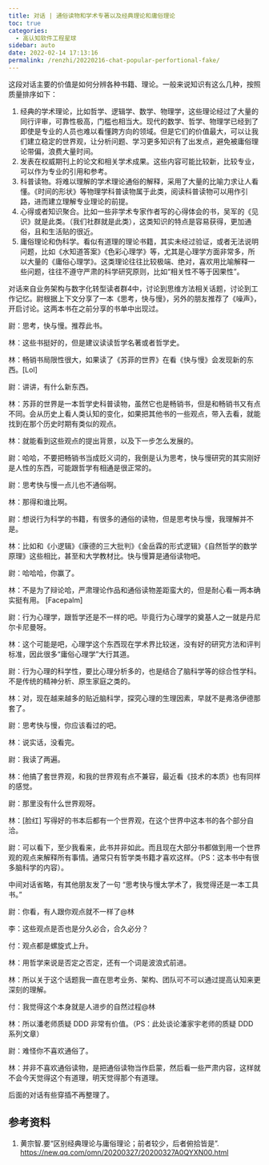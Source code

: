 ```yaml
---
title: 对话 | 通俗读物和学术专著以及经典理论和庸俗理论
toc: true
categories: 
  - 高认知软件工程星球
sidebar: auto
date: 2022-02-14 17:13:16
permalink: /renzhi/20220216-chat-popular-perfortional-fake/
---
```


这段对话主要的价值是如何分辨各种书籍、理论。一般来说知识有这么几种，按照质量排序如下：

1. 经典的学术理论，比如哲学、逻辑学、数学、物理学，这些理论经过了大量的同行评审，可靠性极高，门槛也相当大。现代的数学、哲学、物理学已经到了即使是专业的人员也难以看懂跨方向的领域。但是它们的价值最大，可以让我们建立稳定的世界观，让分析问题、学习更多知识有了出发点，避免被庸俗理论带偏，浪费大量时间。
2. 发表在权威期刊上的论文和相关学术成果。这些内容可能比较新，比较专业，可以作为专业的引用和参考。
3. 科普读物。将难以理解的学术理论通俗的解释，采用了大量的比喻力求让人看懂。《时间的形状》等物理学科普读物属于此类，阅读科普读物可以用作引路，进而建立理解专业理论的前提。
4. 心得或者知识聚合。比如一些非学术专家作者写的心得体会的书，吴军的《见识》就是此类。（我们社群就是此类），这类知识的特点是容易获得，更加通俗，且和生活贴的很近。
5. 庸俗理论和伪科学。看似有道理的理论书籍，其实未经过验证，或者无法说明问题，比如《水知道答案》《色彩心理学》等，尤其是心理学方面非常多，所以大量的《庸俗心理学》。这类理论往往比较极端、绝对，喜欢用比喻解释一些问题，往往不遵守严肃的科学研究原则，比如“相关性不等于因果性”。

对话来自业务架构与数字化转型读者群4中，讨论到思维方法相关话题，讨论到工作记忆。尉根据上下文分享了一本《思考，快与慢》，另外的朋友推荐了《噪声》，开启讨论。这两本书在之前分享的书单中出现过。

尉：思考，快与慢。推荐此书。

林：这些书挺好的，但是建议读读哲学名著或者哲学史。

林：畅销书局限性很大，如果读了《苏菲的世界》在看《快与慢》会发现新的东西。[Lol]

尉：讲讲，有什么新东西。

林：苏菲的世界是一本哲学史科普读物，虽然它也是畅销书，但是和畅销书又有点不同。会从历史上看人类认知的变化，如果把其他书的一些观点，带入去看，就能找到在那个历史时期有类似的观点。

林：就能看到这些观点的提出背景，以及下一步怎么发展的。

尉：哈哈，不要把畅销书当成贬义词的，我倒是认为思考，快与慢研究的其实刚好是人性的东西，可能跟哲学有相通是很正常的。

尉：思考快与慢一点儿也不通俗啊。

林：那得和谁比啊。

尉：想说行为科学的书籍，有很多的通俗的读物，但是思考快与慢，我理解并不是。

林：比如和《小逻辑》《康德的三大批判》《金岳霖的形式逻辑》《自然哲学的数学原理》这些相比，甚至和大学教材比。快与慢算是通俗读物吧。

尉：哈哈哈，你赢了。

林：不是为了辩论哈，严肃理论作品和通俗读物差距蛮大的，但是耐心看一两本确实挺有用。 [Facepalm]

尉：行为心理学，跟哲学还是不一样的吧。毕竟行为心理学的奠基人之一就是丹尼尔卡尼曼呀。

林：这个可能是吧，心理学这个东西现在学术界比较迷，没有好的研究方法和评判标准，因此很多“庸俗心理学”大行其道。

尉：行为心理的科学性，要比心理分析多的，也是结合了脑科学等的综合性学科。不是传统的精神分析、原生家庭之类的。

林：对，现在越来越多的贴近脑科学，探究心理的生理因素，早就不是弗洛伊德那套了。

尉：思考快与慢，你应该看过的吧。

林：说实话，没看完。

尉：我读了两遍。

林：他搞了套世界观，和我的世界观有点不兼容，最近看《技术的本质》也有同样的感觉。

尉：那里没有什么世界观呀。

林：[脸红] 写得好的书本后都有一个世界观，在这个世界中这本书的各个部分自洽。

尉：可以看下，至少我看来，此书并非如此。而且现在大部分书都做到用一个世界观的观点来解释所有事情。通常只有哲学类书籍才喜欢这样。（PS：这本书中有很多脑科学的内容）。

中间对话省略，有其他朋友发了一句 “思考快与慢太学术了，我觉得还是一本工具书。”

尉：你看，有人跟你观点就不一样了@林

李：这些观点是否也是分久必合，合久必分？

付：观点都是螺旋式上升。

林：用哲学来说是否定之否定，还有一个词是波浪式前进。

林：所以关于这个话题我一直在思考业务、架构、团队可不可以通过提高认知来更深刻的理解。

付：我觉得这个本身就是人进步的自然过程@林

林：所以潘老师质疑 DDD 非常有价值。（PS：此处谈论潘家宇老师的质疑 DDD 系列文章）

尉：难怪你不喜欢通俗了。

林：并非不喜欢通俗读物，是把通俗读物当作启蒙，然后看一些严肃内容，这样就不会今天觉得这个有道理，明天觉得那个有道理。

后面的对话有些穿插不再整理了。

## 参考资料

1. 黄宗智.要“区别经典理论与庸俗理论；前者较少，后者俯拾皆是”. https://new.qq.com/omn/20200327/20200327A0QYXN00.html






